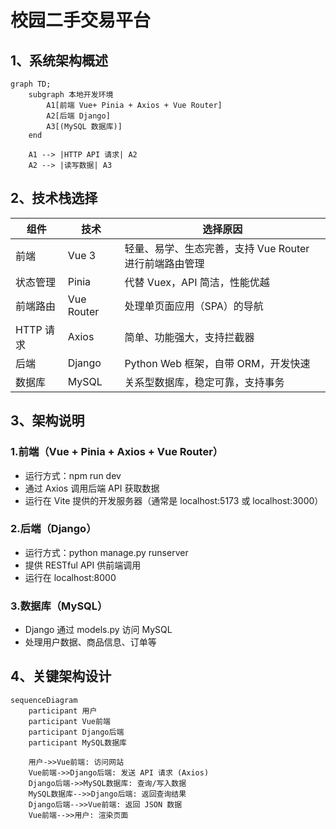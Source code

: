 # 校园二手交易平台
## 1、系统架构概述
```
graph TD;
    subgraph 本地开发环境
        A1[前端 Vue+ Pinia + Axios + Vue Router]
        A2[后端 Django]
        A3[(MySQL 数据库)]
    end

    A1 --> |HTTP API 请求| A2
    A2 --> |读写数据| A3

```

## 2、技术栈选择
| 组件 | 技术 | 选择原因 |
| --- | --- | --- |
| 前端 | Vue 3 | 轻量、易学、生态完善，支持 Vue Router 进行前端路由管理|
| 状态管理|Pinia| 代替 Vuex，API 简洁，性能优越|
| 前端路由| Vue Router |处理单页面应用（SPA）的导航|
| HTTP 请求 | Axios | 简单、功能强大，支持拦截器 |
| 后端| Django |Python Web 框架，自带 ORM，开发快速|
| 数据库 | MySQL | 关系型数据库，稳定可靠，支持事务 |

## 3、架构说明

### 1.前端（Vue + Pinia + Axios + Vue Router）
 - 运行方式：npm run dev
 - 通过 Axios 调用后端 API 获取数据
 - 运行在 Vite 提供的开发服务器（通常是 localhost:5173 或 localhost:3000）
 
### 2.后端（Django）
 - 运行方式：python manage.py runserver
 - 提供 RESTful API 供前端调用
 - 运行在 localhost:8000
 
### 3.数据库（MySQL）
 - Django 通过 models.py 访问 MySQL
 - 处理用户数据、商品信息、订单等
 
## 4、关键架构设计
```
sequenceDiagram
    participant 用户
    participant Vue前端
    participant Django后端
    participant MySQL数据库

    用户->>Vue前端: 访问网站
    Vue前端->>Django后端: 发送 API 请求 (Axios)
    Django后端->>MySQL数据库: 查询/写入数据
    MySQL数据库-->>Django后端: 返回查询结果
    Django后端-->>Vue前端: 返回 JSON 数据
    Vue前端-->>用户: 渲染页面
```

